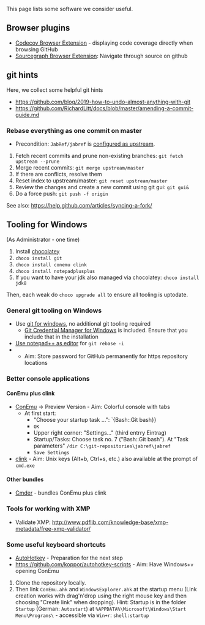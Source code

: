 This page lists some software we consider useful.

## Browser plugins

* [Codecov Browser Extension](https://github.com/codecov/browser-extension) - displaying code coverage directly when browsing GitHub
* [Sourcegraph Browser Extension](https://docs.sourcegraph.com/integration/browser_extension): Navigate through source on github

## git hints
Here, we collect some helpful git hints

* https://github.com/blog/2019-how-to-undo-almost-anything-with-git
* https://github.com/RichardLitt/docs/blob/master/amending-a-commit-guide.md

### Rebase everything as one commit on master
* Precondition: `JabRef/jabref` is [configured as upstream](https://help.github.com/articles/configuring-a-remote-for-a-fork/). 

1. Fetch recent commits and prune non-existing branches: `git fetch upstream --prune`
2. Merge recent commits: `git merge upstream/master`
3. If there are conflicts, resolve them
4. Reset index to upstream/master: `git reset upstream/master`
5. Review the changes and create a new commit using git gui: `git gui&`
6. Do a force push: `git push -f origin`

See also: https://help.github.com/articles/syncing-a-fork/

## Tooling for Windows

(As Administrator - one time)

1. Install [chocolatey](https://chocolatey.org/)
2. `choco install git`
3. `choco install conemu clink`
4. `choco install notepadplusplus`
5. If you want to have your jdk also managed via chocolatey: `choco install jdk8`

Then, each weak do `choco upgrade all` to ensure all tooling is uptodate.

### General git tooling on Windows

* Use [git for windows](https://git-for-windows.github.io/), no additional git tooling required
  * [Git Credential Manager for Windows](https://github.com/Microsoft/Git-Credential-Manager-for-Windows) is included. Ensure that you include that in the installation
* [Use notepad++ as editor](http://stackoverflow.com/a/2486342/873282) for `git rebase -i`
*  - Aim: Store password for GitHub permanently for https repository locations

### Better console applications

#### ConEmu plus clink

* [ConEmu] -> Preview Version  - Aim: Colorful console with tabs
  * At first start:
    * "Choose your startup task ...": `{Bash::Git bash}}
    * `OK`
    * Upper right corner: "Settings..." (third entrry Eintrag)
    * Startup/Tasks: Choose task no. 7 ("Bash::Git bash"). At "Task parameters" `/dir C:\git-repositories\jabref\jabref`
    * `Save Settings`
* [clink] - Aim: Unix keys (Alt+b, Ctrl+s, etc.) also available at the prompt of `cmd.exe`

#### Other bundles

* [Cmder] - bundles ConEmu plus clink

### Tools for working with XMP
- Validate XMP: http://www.pdflib.com/knowledge-base/xmp-metadata/free-xmp-validator/

### Some useful keyboard shortcuts

* [AutoHotkey](http://autohotkey.com/) - Preparation for the next step
* https://github.com/koppor/autohotkey-scripts - Aim: Have Windows+`v` opening ConEmu
 1. Clone the repository locally.
 2. Then link `ConEmu.ahk` and `WindowsExplorer.ahk` at the startup menu (Link creation works with drag'n'drop using the right mouse key and then choosing "Create link" when dropping). Hint: Startup is in the folder `Startup` (German: `Autostart`) at `%APPDATA%\Microsoft\Windows\Start Menu\Programs\` - accessible via `Win+r`: `shell:startup`

  [ConEmu]: http://conemu.github.io/
  [clink]: http://mridgers.github.io/clink/
  [Cmder]: http://cmder.net/
